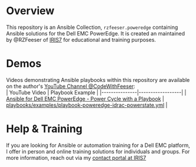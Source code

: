 # Overview
This repository is an Ansible Collection, `rzfeeser.poweredge` containing Ansible solutions for the Dell EMC PowerEdge. It is created an maintained by @RZFeeser of [IRIS7](https://iris7.com/) for educational and training purposes.  

# Demos
Videos demonstrating Ansible playbooks within this repository are available on the author's [YouTube Channel @CodeWithFeeser](https://www.youtube.com/@CodeWithFeeser):  
| YouTube Video | Playbook Example |
|---------------|------------------|
| [Ansible for Dell EMC PowerEdge - Power Cycle with a Playbook](https://www.youtube.com/watch?v=11PzhCWzHYU) | [playbooks/examples/playbook-poweredge-idrac-powerstate.yml](playbooks/examples/playbook-poweredge-idrac-powerstate.yml) |

# Help & Training
If you are looking for Ansible or automation training for a Dell EMC platform, I offer in person and online training solutions for individuals and groups. For more information, reach out via my [contact portal at IRIS7](https://iris7.com/contact) 

